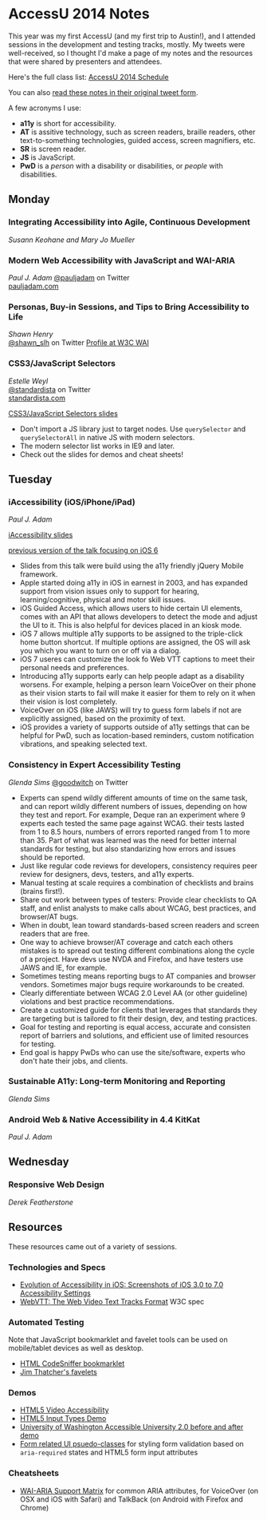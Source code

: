 # AccessU 2014 Notes

This year was my first AccessU (and my first trip to Austin!), and I attended sessions in the development and testing tracks, mostly. My tweets were well-received, so I thought I'd make a page of my notes and the resources that were shared by presenters and attendees.

Here's the full class list: [AccessU 2014 Schedule](http://www.knowbility.org/v/accessu-course-list/John-Slatin-AccessU/3i/)

You can also [read these notes in their original tweet form](https://twitter.com/search?f=realtime&q=%23AccessU%20from%3Adevonpersing).

A few acronyms I use:

* **a11y** is short for accessibility.
* **AT** is assitive technology, such as screen readers, braille readers, other text-to-something technologies, guided access, screen magnifiers, etc.
* **SR** is screen reader.
* **JS** is JavaScript.
* **PwD** is a _person_ with a disability or disabilities, or _people_ with disabilities.

## Monday

### Integrating Accessibility into Agile, Continuous Development

_Susann Keohane and Mary Jo Mueller_

### Modern Web Accessibility with JavaScript and WAI-ARIA

_Paul J. Adam_
[@pauljadam](https://twitter.com/pauljadam) on Twitter  
[pauljadam.com](http://pauljadam.com/)

### Personas, Buy-in Sessions, and Tips to Bring Accessibility to Life

_Shawn Henry_  
[@shawn_slh](https://twitter.com/shawn_slh) on Twitter
[Profile at W3C WAI](http://www.w3.org/People/Shawn/)

### CSS3/JavaScript Selectors

_Estelle Weyl_  
[@standardista](https://twitter.com/standardista) on Twitter  
[standardista.com](http://standardista.com/)

[CSS3/JavaScript Selectors slides](http://estelle.github.io/selectors/)

* Don't import a JS library just to target nodes. Use `querySelector` and `querySelectorAll` in native JS with modern selectors.
* The modern selector list works in IE9 and later.
* Check out the slides for demos and cheat sheets!

## Tuesday

### iAccessibility (iOS/iPhone/iPad)

_Paul J. Adam_

[iAccessibility slides](http://pauljadam.com/iaccessibility/)

[previous version of the talk focusing on iOS 6](http://pauljadam.com/ia11y/#ia11y)

* Slides from this talk were build using the a11y friendly jQuery Mobile framework.
* Apple started doing a11y in iOS in earnest in 2003, and has expanded support from vision issues only to support for hearing, learning/cognitive, physical and motor skill issues.
* iOS Guided Access, which allows users to hide certain UI elements, comes with an API that allows developers to detect the mode and adjust the UI to it. This is also helpful for devices placed in an kiosk mode.
* iOS 7 allows multiple a11y supports to be assigned to the triple-click home button shortcut. If multiple options are assigned, the OS will ask you which you want to turn on or off via a dialog.
* iOS 7 useres can customize the look fo Web VTT captions to meet their personal needs and preferences.
* Introducing a11y supports early can help people adapt as a disability worsens. For example, helping a person learn VoiceOver on their phone as their vision starts to fail will make it easier for them to rely on it when their vision is lost completely.
* VoiceOver on iOS (like JAWS) will try to guess form labels if not are explicitly assigned, based on the proximity of text.
* iOS provides a variety of supports outside of a11y settings that can be helpful for PwD, such as location-based reminders, custom notification vibrations, and speaking selected text.

### Consistency in Expert Accessibility Testing

_Glenda Sims_
[@goodwitch](https://twitter.com/goodwitch) on Twitter

* Experts can spend wildly different amounts of time on the same task, and can report wildly different numbers of issues, depending on how they test and report. For example, Deque ran an experiment where 9 experts each tested the same page against WCAG. their tests lasted from 1 to 8.5 hours, numbers of errors reported ranged from 1 to more than 35. Part of what was learned was the need for better internal standards for testing, but also standarizing how errors and issues should be reported.
* Just like regular code reviews for developers, consistency requires peer review for designers, devs, testers, and a11y experts.
* Manual testing at scale requires a combination of checklists and brains (brains first!).
* Share out work between types of testers: Provide clear checklists to QA staff, and enlist analysts to make calls about WCAG, best practices, and browser/AT bugs.
* When in doubt, lean toward standards-based screen readers and screen readers that are free.
* One way to achieve browser/AT coverage and catch each others mistakes is to spread out testing different combinations along the cycle of a project. Have devs use NVDA and Firefox, and have testers use JAWS and IE, for example.
* Sometimes testing means reporting bugs to AT companies and browser vendors. Sometimes major bugs require workarounds to be created.
* Clearly differentiate between WCAG 2.0 Level AA (or other guideline) violations and best practice recommendations.
* Create a customized guide for clients that leverages that standards they are targeting but is tailored to fit their design, dev, and testing practices.
* Goal for testing and reporting is equal access, accurate and consisten report of barriers and solutions, and efficient use of limited resources for testing.
* End goal is happy PwDs who can use the site/software, experts who don't hate their jobs, and clients.

### Sustainable A11y: Long-term Monitoring and Reporting

_Glenda Sims_

### Android Web & Native Accessibility in 4.4 KitKat

_Paul J. Adam_

## Wednesday

### Responsive Web Design

_Derek Featherstone_

## Resources

These resources came out of a variety of sessions.

### Technologies and Specs

* [Evolution of Accessibility in iOS: Screenshots of iOS 3.0 to 7.0 Accessibility Settings](http://pauljadam.com/iaccessibility/#evolution)
* [WebVTT: The Web Video Text Tracks Format](http://dev.w3.org/html5/webvtt/) W3C spec

### Automated Testing

Note that JavaScript bookmarklet and favelet tools can be used on mobile/tablet devices as well as desktop.

* [HTML CodeSniffer bookmarklet](http://squizlabs.github.io/HTML_CodeSniffer/)
* [Jim Thatcher's favelets](http://jimthatcher.com/favelets/)

### Demos

* [HTML5 Video Accessibility](http://www.pauljadam.com/demos/html5-video-a11y.html)
* [HTML5 Input Types Demo](http://www.pauljadam.com/demos/html5-input-types.html)
* [University of Washington Accessible University 2.0 before and after demo](http://www.washington.edu/accesscomputing/AU/)
* [Form related UI psuedo-classes](http://estelle.github.io/selectors/#slide21) for styling form validation based on `aria-required` states and HTML5 form input attributes

### Cheatsheets

* [WAI-ARIA Support Matrix](http://www.pauljadam.com/demos/ariasupport.html) for common ARIA attributes, for VoiceOver (on OSX and iOS with Safari) and TalkBack (on Android with Firefox and Chrome)
